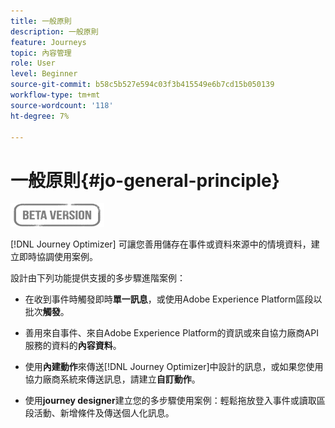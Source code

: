 ```yaml
---
title: 一般原則
description: 一般原則
feature: Journeys
topic: 內容管理
role: User
level: Beginner
source-git-commit: b58c5b527e594c03f3b415549e6b7cd15b050139
workflow-type: tm+mt
source-wordcount: '118'
ht-degree: 7%

---
```


# 一般原則{#jo-general-principle}

![](../assets/do-not-localize/badge.png)

[!DNL Journey Optimizer] 可讓您善用儲存在事件或資料來源中的情境資料，建立即時協調使用案例。

設計由下列功能提供支援的多步驟進階案例：

* 在收到事件時觸發即時&#x200B;**單一訊息**，或使用Adobe Experience Platform區段以批次&#x200B;**觸發**。

* 善用來自事件、來自Adobe Experience Platform的資訊或來自協力廠商API服務的資料的&#x200B;**內容資料**。

* 使用&#x200B;**內建動作**&#x200B;來傳送[!DNL Journey Optimizer]中設計的訊息，或如果您使用協力廠商系統來傳送訊息，請建立&#x200B;**自訂動作**。

* 使用&#x200B;**journey designer**&#x200B;建立您的多步驟使用案例：輕鬆拖放登入事件或讀取區段活動、新增條件及傳送個人化訊息。

